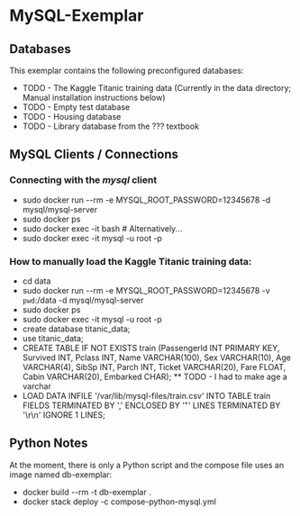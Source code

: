 # MySQL-Exemplar

## Databases

This exemplar contains the following preconfigured databases:

* TODO - The Kaggle Titanic training data (Currently in the data directory; Manual installation instructions below)
* TODO - Empty test database
* TODO - Housing database
* TODO - Library database from the ??? textbook
 

## MySQL Clients / Connections

### Connecting with the _mysql_ client

* sudo docker run --rm -e MYSQL_ROOT_PASSWORD=12345678 -d mysql/mysql-server
* sudo docker ps
* sudo docker exec -it <container-name> bash  # Alternatively... 
* sudo docker exec -it <container-name> mysql -u root -p

### How to manually load the Kaggle Titanic training data:

* cd data
* sudo docker run --rm -e MYSQL_ROOT_PASSWORD=12345678 -v `pwd`:/data -d mysql/mysql-server
* sudo docker ps
* sudo docker exec -it <container-name> mysql -u root -p
* create database titanic_data;
* use titanic_data;
* CREATE TABLE IF NOT EXISTS train (PassengerId INT PRIMARY KEY, Survived INT, Pclass INT, Name VARCHAR(100), Sex VARCHAR(10), Age VARCHAR(4), SibSp INT, Parch INT,  Ticket VARCHAR(20), Fare FLOAT, Cabin VARCHAR(20), Embarked CHAR);
** TODO - I had to make age a varchar
* LOAD DATA INFILE '/var/lib/mysql-files/train.csv' INTO TABLE train FIELDS TERMINATED BY ',' ENCLOSED BY '"' LINES TERMINATED BY '\r\n' IGNORE 1 LINES; 


## Python Notes

At the moment, there is only a Python script and the compose file uses an image named db-exemplar:

* docker build --rm -t db-exemplar .
* docker stack deploy -c compose-python-mysql.yml <stack-name>
